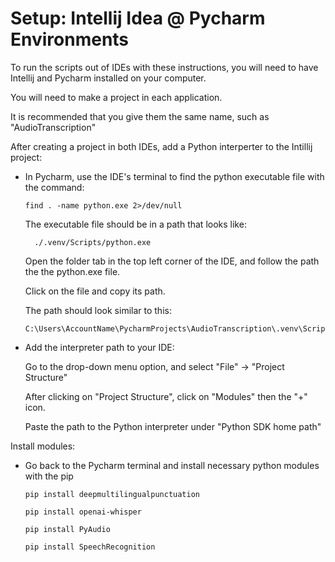 # Setup: Intellij Idea @ Pycharm Environments

To run the scripts out of IDEs with these instructions, you will need to have Intellij and Pycharm installed on your computer. 

You will need to make a project in each application. 

It is recommended that you give them the same name, such as "AudioTranscription"

After creating a project in both IDEs, add a Python interperter to the Intillij project: 

- In Pycharm, use the IDE's terminal to find the python executable file with the command:

      find . -name python.exe 2>/dev/null

  The executable file should be in a path that looks like:

        ./.venv/Scripts/python.exe

  Open the folder tab in the top left corner of the IDE, and follow the path the the python.exe file.

  Click on the file and copy its path.

  The path should look similar to this:

      C:\Users\AccountName\PycharmProjects\AudioTranscription\.venv\Scripts\python.exe

- Add the interpreter path to your IDE:

  Go to the drop-down menu option, and select "File" -> "Project Structure"

  After clicking on "Project Structure", click on "Modules" then the "+" icon.

  Paste the path to the Python interpreter under "Python SDK home path"

Install modules:

- Go back to the Pycharm terminal and install necessary python modules with the pip

      pip install deepmultilingualpunctuation

      pip install openai-whisper

      pip install PyAudio

      pip install SpeechRecognition

